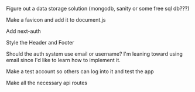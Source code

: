 Figure out a data storage solution (mongodb, sanity or some free sql db???)

Make a favicon and add it to document.js

Add next-auth

Style the Header and Footer

Should the auth system use email or username? I'm leaning toward using email since I'd like to learn how to implement it.

Make a test account so others can log into it and test the app

Make all the necessary api routes
